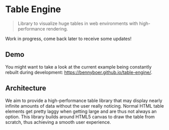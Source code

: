 # Table Engine

> Library to visualize huge tables in web environments with high-performance rendering.

Work in progress, come back later to receive some updates!

## Demo

You might want to take a look at the current example being constantly rebuilt during
development: https://bennyboer.github.io/table-engine/.

## Architecture

We aim to provide a high-performance table library that may display nearly infinite amounts of data without the user
really noticing. Normal HTML table elements get pretty laggy when getting large and are thus not always an option. This
library builds around HTML5 canvas to draw the table from scratch, thus achieving a smooth user experience.
